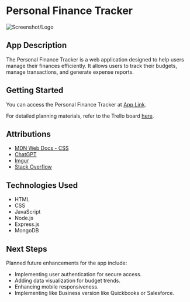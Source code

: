 # Personal Finance Tracker

![Screenshot/Logo](https://i.imgur.com/YKngYOt.png)

## App Description

The Personal Finance Tracker is a web application designed to help users manage their finances efficiently. It allows users to track their budgets, manage transactions, and generate expense reports.

## Getting Started

You can access the Personal Finance Tracker at [App Link](https://ifinance-8814863b8a85.herokuapp.com/).

For detailed planning materials, refer to the Trello board [here](https://trello.com/b/5zpODWPg/project-2).

## Attributions

- [MDN Web Docs - CSS](https://developer.mozilla.org/en-US/docs/Web/CSS)
- [ChatGPT](https://chatgpt.com/)
- [Imgur](https://imgur.com/)
- [Stack Overflow](https://stackoverflow.com/)

## Technologies Used

- HTML
- CSS
- JavaScript
- Node.js
- Express.js
- MongoDB

## Next Steps

Planned future enhancements for the app include:

- Implementing user authentication for secure access.
- Adding data visualization for budget trends.
- Enhancing mobile responsiveness.
- Implementing like Business version like Quickbooks or Salesforce.
